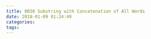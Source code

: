 ```yaml
---
title: 0030 Substring with Concatenation of All Words
date: 2018-01-09 01:24:49
categories:
tags:
---
```

